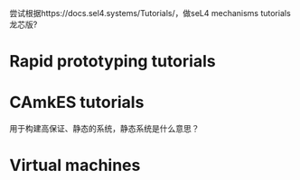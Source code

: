 尝试根据https://docs.sel4.systems/Tutorials/，做seL4 mechanisms tutorials龙芯版?

# Rapid prototyping tutorials



# CAmkES tutorials

用于构建高保证、静态的系统，静态系统是什么意思？









# Virtual machines
